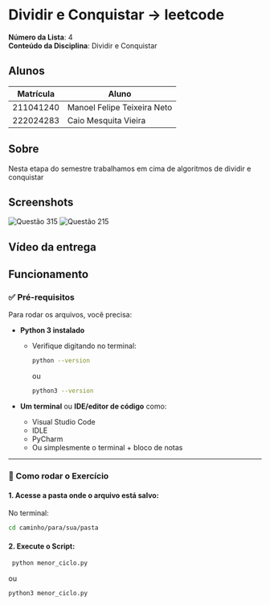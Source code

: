 
# Dividir e Conquistar -> leetcode

**Número da Lista**: 4<br>
**Conteúdo da Disciplina**: Dividir e Conquistar<br>

## Alunos
|Matrícula | Aluno |
| -- | -- |
| 211041240  |  Manoel Felipe Teixeira Neto |
| 222024283  |  Caio Mesquita Vieira |

## Sobre

Nesta etapa do semestre trabalhamos em cima de algoritmos de dividir e conquistar

## Screenshots

![Questão 315](./dividir-conquistar/Questão-315/questao315.png)
![Questão 215](./dividir-conquistar/Questão-215/questao215.png)


## Vídeo da entrega

## Funcionamento


### ✅ Pré-requisitos

Para rodar os arquivos, você precisa:

- **Python 3 instalado**
  - Verifique digitando no terminal:
    ```bash
    python --version
    ```
    ou
    ```bash
    python3 --version
    ```

- **Um terminal** ou **IDE/editor de código** como:
  - Visual Studio Code
  - IDLE
  - PyCharm
  - Ou simplesmente o terminal + bloco de notas

---

### 🚀 Como rodar o Exercício
#### 1. Acesse a pasta onde o arquivo está salvo:

No terminal:

```bash
cd caminho/para/sua/pasta
```

#### 2. Execute o Script:

```bash
 python menor_ciclo.py
```
ou
```bash
python3 menor_ciclo.py

```
